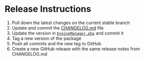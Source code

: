 # Release Instructions

1. Pull down the latest changes on the current stable branch
2. Update and commit the [CHANGELOG.md](./CHANGELOG.md) file
3. Update the version in [`EngineManager.php`](./src/EngineManager.php) and commit it
4. Tag a new version of the package
5. Push all commits and the new tag to GitHub
6. Create a new GitHub release with the same release notes from CHANGELOG.md
